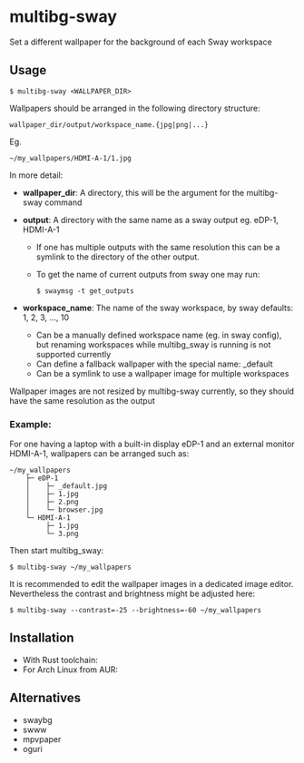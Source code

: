 # multibg-sway

Set a different wallpaper for the background of each Sway workspace

## Usage

    $ multibg-sway <WALLPAPER_DIR>

Wallpapers should be arranged in the following directory structure:

    wallpaper_dir/output/workspace_name.{jpg|png|...}

Eg.

    ~/my_wallpapers/HDMI-A-1/1.jpg

In more detail:

- **wallpaper_dir**: A directory, this will be the argument for the multibg-sway command

- **output**: A directory with the same name as a sway output eg. eDP-1, HDMI-A-1
  - If one has multiple outputs with the same resolution this can be a symlink to the directory of the other output. 
  - To get the name of current outputs from sway one may run:

        $ swaymsg -t get_outputs

- **workspace_name**: The name of the sway workspace, by sway defaults: 1, 2, 3, ..., 10
  - Can be a manually defined workspace name (eg. in sway config), but renaming workspaces while multibg_sway is running is not supported currently
  - Can define a fallback wallpaper with the special name: _default
  - Can be a symlink to use a wallpaper image for multiple workspaces

Wallpaper images are not resized by multibg-sway currently, so they should have the same resolution as the output

### Example:

For one having a laptop with a built-in display eDP-1 and an external monitor HDMI-A-1, wallpapers can be arranged such as:

    ~/my_wallpapers
        ├─ eDP-1
        │    ├─ _default.jpg
        │    ├─ 1.jpg
        │    ├─ 2.png
        │    └─ browser.jpg
        └─ HDMI-A-1
             ├─ 1.jpg
             └─ 3.png

Then start multibg_sway:

    $ multibg-sway ~/my_wallpapers

It is recommended to edit the wallpaper images in a dedicated image editor. Nevertheless the contrast and brightness might be adjusted here:

    $ multibg-sway --contrast=-25 --brightness=-60 ~/my_wallpapers

## Installation
- With Rust toolchain:
- For Arch Linux from AUR:

## Alternatives
- swaybg
- swww
- mpvpaper
- oguri
